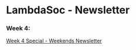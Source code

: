# LambdaSoc - Newsletter

### Week 4: 

[Week 4 Special - Weekends Newsletter](./Newsletter_Week4Special.html)